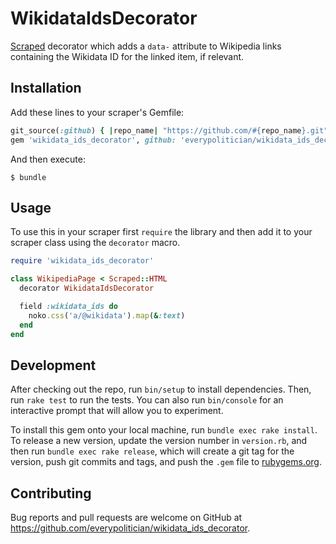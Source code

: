 # WikidataIdsDecorator

[Scraped](https://github.com/everypolitician/scraped) decorator which adds a `data-` attribute to Wikipedia links containing the Wikidata ID for the linked item, if relevant.

## Installation

Add these lines to your scraper's Gemfile:

```ruby
git_source(:github) { |repo_name| "https://github.com/#{repo_name}.git" }
gem 'wikidata_ids_decorator', github: 'everypolitician/wikidata_ids_decorator'
```

And then execute:

    $ bundle

## Usage

To use this in your scraper first `require` the library and then add it to your scraper class using the `decorator` macro.

``` ruby
require 'wikidata_ids_decorator'

class WikipediaPage < Scraped::HTML
  decorator WikidataIdsDecorator

  field :wikidata_ids do
    noko.css('a/@wikidata').map(&:text)
  end
end
```

## Development

After checking out the repo, run `bin/setup` to install dependencies. Then, run `rake test` to run the tests. You can also run `bin/console` for an interactive prompt that will allow you to experiment.

To install this gem onto your local machine, run `bundle exec rake install`. To release a new version, update the version number in `version.rb`, and then run `bundle exec rake release`, which will create a git tag for the version, push git commits and tags, and push the `.gem` file to [rubygems.org](https://rubygems.org).

## Contributing

Bug reports and pull requests are welcome on GitHub at https://github.com/everypolitician/wikidata_ids_decorator.
